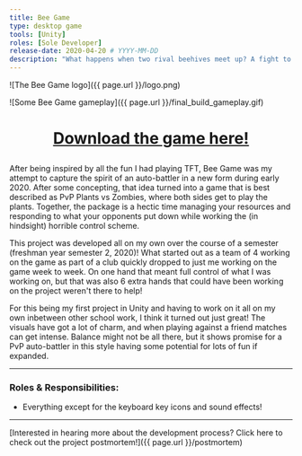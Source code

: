 ```yaml
---
title: Bee Game
type: desktop game
tools: [Unity]
roles: [Sole Developer]
release-date: 2020-04-20 # YYYY-MM-DD
description: "What happens when two rival beehives meet up? A fight to the death of course! In this local 1v1 auto battler, send your bees into battle to out-plan and take down the opposing hive."
---
```


![The Bee Game logo]({{ page.url }}/logo.png)

![Some Bee Game gameplay]({{ page.url }}/final_build_gameplay.gif)  

<h1>
  <p style="text-align: center;">
      <a href="{{ page.url }}/bee-game-executables.zip" download>Download the game here!</a>
  </p>
</h1>

After being inspired by all the fun I had playing TFT, Bee Game was my attempt to capture the spirit of an auto-battler in a new form during early 2020. After some concepting, that idea turned into a game that is best described as PvP Plants vs Zombies, where both sides get to play the plants. Together, the package is a hectic time managing your resources and responding to what your opponents put down while working the (in hindsight) horrible control scheme.  

This project was developed all on my own over the course of a semester (freshman year semester 2, 2020)! What started out as a team of 4 working on the game as part of a club quickly dropped to just me working on the game week to week. On one hand that meant full control of what I was working on, but that was also 6 extra hands that could have been working on the project weren't there to help!  

For this being my first project in Unity and having to work on it all on my own inbetween other school work, I think it turned out just great! The visuals have got a lot of charm, and when playing against a friend matches can get intense. Balance might not be all there, but it shows promise for a PvP auto-battler in this style having some potential for lots of fun if expanded.

---

### Roles & Responsibilities:
* Everything except for the keyboard key icons and sound effects!

---

[Interested in hearing more about the development process? Click here to check out the project postmortem!]({{ page.url }}/postmortem)  
